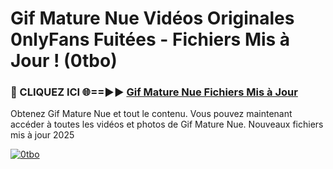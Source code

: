 # Gif Mature Nue Vidéos Originales 0nlyFans Fuitées - Fichiers Mis à Jour ! (0tbo)

<h3>🔴 CLIQUEZ ICI 🌐==►► <a href="https://tinyurl.com/2pmr4ezf" rel="nofollow">Gif Mature Nue Fichiers Mis à Jour</a></h3>

Obtenez Gif Mature Nue et tout le contenu. Vous pouvez maintenant accéder à toutes les vidéos et photos de Gif Mature Nue. Nouveaux fichiers mis à jour 2025

[![0tbo](https://i.imgur.com/6SNvagu.gif)](https://tinyurl.com/2pmr4ezf)
